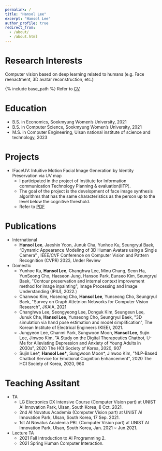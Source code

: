 ```yaml
---
permalink: /
title: "Hansol Lee"
excerpt: "Hansol Lee"
author_profile: true
redirect_from: 
  - /about/
  - /about.html
---
```




Research Interests
======
 Computer vision based on deep learning related to humans (e.g. Face reenactment, 3D avatar reconstruction, etc.)

{% include base_path %}
Refer to [CV](https://unistackr0-my.sharepoint.com/:b:/g/personal/hansollee_unist_ac_kr/Ed6PJVQ9IkBLuLARlBpPPiUBtwwqXjbUrXAI2OBG6Lt8Xg?e=tfEgUD)

Education
======
* B.S. in Economics, Sookmyung Women’s University, 2021
* B.S. in Computer Science, Sookmyung Women’s University, 2021
* M.S. in Computer Engineering, Ulsan national institute of science and technology, 2023

Projects
======
* IFaceUV: Intuitive Motion Facial Image Generation by Identity Preservation via UV map
  * I participated in the project of Institute for Information  communication Technology Planning & evaluation(IITP).
  * The goal of the project is the development of face image synthesis algorithms that has the same characteristics as the person up to the level below the cognitive threshold.
  * Refer to [PDF](https://unistackr0-my.sharepoint.com/:b:/g/personal/hansollee_unist_ac_kr/EcmZh1Yo7P9AiQ9thmqd_lcBsxK39J0nDvJ6NZbQMCdKrw?e=45HpXG)

Publications
======
* International
  * **Hansol Lee**, Jaeshin Yoon, Junuk Cha, Yunhoe Ku, Seungryul Baek, “Dynamic Appearance Modeling of 3D Human Avatars using a Single Camera” , IEEE/CVF Conference on Computer Vision and Pattern Recognition (CVPR) 2023, Under Review
* Domestic
  * Yunhoe Ku, **Hansol Lee**, Changhwa Lee, Minu Chung, Seon Ha, YunSeong Cho, Haeseon Jung, Hansoo Park, Eunseo Kim, Seungryul Baek, "Contour preservation and internal context improvement method for image inpainting", Image Processing and Image Understanding (IPIU), 2022.) 
  * Chanwoo Kim, Hoseong Cho, **Hansol Lee**, Yunseong Cho, Seungryul Baek, "Survey on Graph Attetnion Networks for Computer Vision Research", JKAIA, 2021
  * Changhwa Lee, Seongyeong Lee, Donguk Kim, Seungeun Lee, Junuk Cha, **Hansol Lee**, Yunseong Cho, Seungryul Baek, "3D simulation via hand pose estimation and model simplification", The Korean Institute of Electrical Engineers (KIEE), 2021.
  * Jungyeon Lee, Chanmi Park, Sungwoon Moon, **Hansol Lee**, Sujin Lee, Jinwoo Kim, "A Study on the Digital Therapeutics Chatbot, U-Me for Alleviating Depression and Anxiety of Young Adults in 2030s", 2020 The HCI Society of Korea, 2020, 907
  * Sujin Lee\*, **Hansol Lee\***, Sungwoon Moon*, Jinwoo Kim, "NLP-Based Chatbot Service for Emotional Cognition Enhancement", 2020 The HCI Society of Korea, 2020, 960


Teaching Assitant
======
* TA
  * LG Electronics DX Intensive Course (Computer Vision part) at UNIST AI Innovation Park, Ulsan, South Korea, 8 Oct. 2021.
  * 2nd AI Novatus Academia (Computer Vision part) at UNIST AI Innovation Park, Ulsan, South Korea, 17 Sep. 2021.
  * 1st AI Novatus Academia PBL (Computer Vision part) at UNIST AI Innovation Park, Ulsan, South Korea, Jan. 2021 ~ Jun.2021.
* Lecture TA
  * 2021 Fall Introduction to AI Programming 2.
  * 2021 Spring Human Computer Interaction.
  
